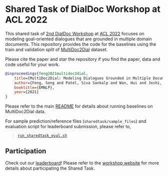 # Shared Task of DialDoc Workshop at ACL 2022

This shared task of [2nd DialDoc Workshop](https://doc2dial.github.io/workshop2022/) at [ACL 2022](https://www.2022.aclweb.org) focuses on modeling goal-oriented dialogues that are grounded in multiple domain documents. This repository provides the code for the baselines using the train and validation split of [MultiDoc2Dial](http://doc2dial.github.io/multidoc2dial/) dataset.

Please cite the paper and star the repository if you find the paper, data and code useful for your work.

```bibtex
@inproceedings{feng2021multidoc2dial,
    title={MultiDoc2Dial: Modeling Dialogues Grounded in Multiple Documents},
    author={Feng, Song and Patel, Siva Sankalp and Wan, Hui and Joshi, Sachindra},
    booktitle={EMNLP},
    year={2021}
}
```

Please refer to the main [README](../README.md) for details about running baselines on MultiDoc2Dial data.

For sample prediction/reference files (`sharedtask/sample_files`) and evaluation script for leaderboard submission, please refer to,

> [`run_sharedtask_eval.sh`](scripts/run_sharedtask_eval.sh)


## Participation

Check out our [leaderboard](https://eval.ai/web/challenges/challenge-page/1437/overview)! Please refer to the [workshop website](https://doc2dial.github.io/workshop2022/#shared) for more details about participating the Shared Task.
